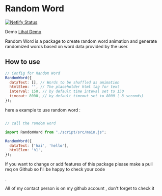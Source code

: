 # Random Word 

[![Netlify Status](https://api.netlify.com/api/v1/badges/bb0b322c-cd3d-4c54-8a41-792d559d8f1a/deploy-status)](https://app.netlify.com/sites/random-text/deploys)

Demo 
[Lihat Demo](https://random-text.netlify.app)

<p>Random Word is a package to create random word animation and generate randomized words based on word data provided by the user.</p>

## How to use

```JavaScript 
// Config for Random Word
RandomWord({
  dataText: [], // Words to be shuffled as animation 
  htmlElem: '', // The placeholder html tag for text
  interval: 150, // by default time inteval set to 150
  timeout: 8000, // by default timeout set to 8000 ( 8 seconds)
});
```

here a example to use random word :

```JavaScript  

// call the random word

import RandomWord from "./script/src/main.js";

RandomWord({
  dataText: ['hai', 'hello'],
  htmlElem: 'h1',
});

```

<p> If you want to change or add features of this package please make a pull req on Github so I'll be happy to check your code </p>.
<p> All of my contact person is on my github account , don't forget to check it</p>